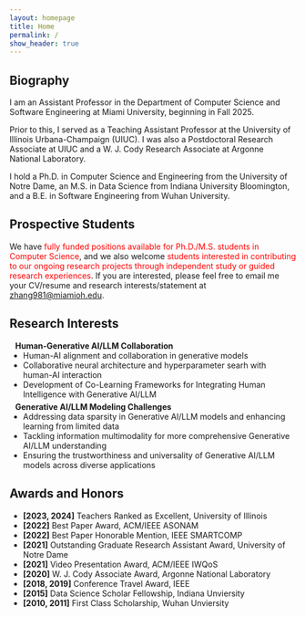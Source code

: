 ```yaml
---
layout: homepage
title: Home
permalink: /
show_header: true
---
```


## Biography


I am an Assistant Professor in the Department of Computer Science and Software Engineering at Miami University, beginning in Fall 2025. 

Prior to this, I served as a Teaching Assistant Professor at the University of Illinois Urbana-Champaign (UIUC). I was also a Postdoctoral Research Associate at UIUC and a W. J. Cody Research Associate at Argonne National Laboratory. 

I hold a Ph.D. in Computer Science and Engineering from the University of Notre Dame, an M.S. in Data Science from Indiana University Bloomington, and a B.E. in Software Engineering from Wuhan University.


## Prospective Students


 We have <span style="color: red;">fully funded positions available for Ph.D./M.S. students in Computer Science</span>, and we also welcome <span style="color: red;">students interested in contributing to our ongoing research projects through independent study or guided research experiences</span>.
  If you are interested, please feel free to email me your CV/resume and research interests/statement at <a href="mailto:zhang981@miamioh.edu">zhang981@miamioh.edu</a>.




## Research Interests
<h4 style="margin:0 10px 0;">Human-Generative AI/LLM Collaboration</h4>

<ul style="margin:0 0 5px;">
  <li><autocolor>Human-AI alignment and collaboration in generative models</autocolor></li>
  <li><autocolor>Collaborative neural architecture and hyperparameter searh with human-AI interaction</autocolor></li>
  <li><autocolor>Development of Co-Learning Frameworks for Integrating Human Intelligence with Generative AI/LLM</autocolor></li>
</ul>

<h4 style="margin:0 10px 0;">Generative AI/LLM Modeling Challenges</h4>

<ul style="margin:0 0 5px;">
  <li><autocolor>Addressing data sparsity in Generative AI/LLM models and enhancing learning from limited data</autocolor></li>
  <li><autocolor>Tackling information multimodality for more comprehensive Generative AI/LLM understanding</autocolor></li>
    <li><autocolor>Ensuring the trustworthiness and universality of Generative AI/LLM models across diverse applications</autocolor></li>
</ul>



## Awards and Honors

- **[2023, 2024]** Teachers Ranked as Excellent, University of Illinois
- **[2022]** Best Paper Award, ACM/IEEE ASONAM
- **[2022]** Best Paper Honorable Mention, IEEE SMARTCOMP
- **[2021]** Outstanding Graduate Research Assistant Award, University of Notre Dame 
- **[2021]** Video Presentation Award, ACM/IEEE IWQoS
- **[2020]** W. J. Cody Associate Award, Argonne National Laboratory
- **[2018, 2019]** Conference Travel Award, IEEE
- **[2015]** Data Science Scholar Fellowship, Indiana Unviersity
- **[2010, 2011]** First Class Scholarship, Wuhan Unviersity
